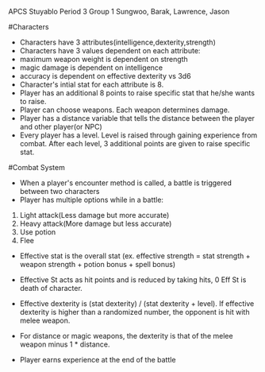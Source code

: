 APCS Stuyablo
Period 3 Group 1
Sungwoo, Barak, Lawrence, Jason

#Characters

- Characters have 3 attributes(intelligence,dexterity,strength)
- Characters have 3 values dependent on each attribute:
- maximum weapon weight is dependent on strength
- magic damage is dependent on intelligence
- accuracy is dependent on effective dexterity vs 3d6
- Character's intial stat for each attribute is 8.
- Player has an additional 8 points to raise specific stat that he/she wants to raise.
- Player can choose weapons. Each weapon determines damage.
- Player has a distance variable that tells the distance between the player and other player(or NPC)
- Every player has a level. Level is raised through gaining experience from combat. After each level, 3 additional points are given to raise specific stat.


#Combat System

- When a player's encounter method is called, a battle is triggered between two characters
- Player has multiple options while in a battle:

1. Light attack(Less damage but more accurate)
2. Heavy attack(More damage but less accurate)
3. Use potion
4. Flee

- Effective stat is the overall stat (ex. effective strength = stat strength + weapon strength + potion bonus + spell bonus)
- Effective St acts as hit points and is reduced by taking hits, 0 Eff St is death of character.
- Effective dexterity is (stat dexterity) / (stat dexterity + level). If effective dexterity is higher than a randomized number, the opponent is hit with melee weapon. 
- For distance or magic weapons, the dexterity is that of the melee weapon minus 1 * distance.

- Player earns experience at the end of the battle
